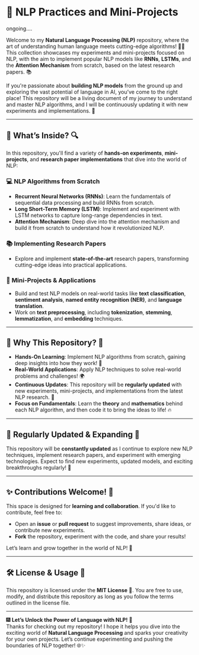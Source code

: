 # 🚀 NLP Practices and Mini-Projects

ongoing....


Welcome to my **Natural Language Processing (NLP)** repository, where the art of understanding human language meets cutting-edge algorithms! 🧠💬 This collection showcases my experiments and mini-projects focused on NLP, with the aim to implement popular NLP models like **RNNs**, **LSTMs**, and the **Attention Mechanism** from scratch, based on the latest research papers. 📚

If you're passionate about **building NLP models** from the ground up and exploring the vast potential of language in AI, you’ve come to the right place! This repository will be a living document of my journey to understand and master NLP algorithms, and I will be continuously updating it with new experiments and implementations. 🚀

---

## 🧠 What’s Inside? 🔍

In this repository, you'll find a variety of **hands-on experiments**, **mini-projects**, and **research paper implementations** that dive into the world of NLP:

### 💻 **NLP Algorithms from Scratch**
- **Recurrent Neural Networks (RNNs)**: Learn the fundamentals of sequential data processing and build RNNs from scratch.
- **Long Short-Term Memory (LSTM)**: Implement and experiment with LSTM networks to capture long-range dependencies in text.
- **Attention Mechanism**: Deep dive into the attention mechanism and build it from scratch to understand how it revolutionized NLP.

### 📚 **Implementing Research Papers**
- Explore and implement **state-of-the-art** research papers, transforming cutting-edge ideas into practical applications.

### 📝 **Mini-Projects & Applications**
- Build and test NLP models on real-world tasks like **text classification**, **sentiment analysis**, **named entity recognition (NER)**, and **language translation**.
- Work on **text preprocessing**, including **tokenization**, **stemming**, **lemmatization**, and **embedding** techniques.

---

## 🎇 Why This Repository? 🤩

- **Hands-On Learning**: Implement NLP algorithms from scratch, gaining deep insights into how they work! 🎉
- **Real-World Applications**: Apply NLP techniques to solve real-world problems and challenges! 🌍
- **Continuous Updates**: This repository will be **regularly updated** with new experiments, mini-projects, and implementations from the latest NLP research. 📅
- **Focus on Fundamentals**: Learn the **theory** and **mathematics** behind each NLP algorithm, and then code it to bring the ideas to life! 🔥

---

## 📅 Regularly Updated & Expanding 🚀

This repository will be **constantly updated** as I continue to explore new NLP techniques, implement research papers, and experiment with emerging technologies. Expect to find new experiments, updated models, and exciting breakthroughs regularly! 🚀

---

## ✨ Contributions Welcome! 🌟

This space is designed for **learning and collaboration**. If you'd like to contribute, feel free to:

- Open an **issue** or **pull request** to suggest improvements, share ideas, or contribute new experiments.
- **Fork** the repository, experiment with the code, and share your results!

Let’s learn and grow together in the world of NLP! 🌱

---

## 🛠 License & Usage 📄

This repository is licensed under the **MIT License** 🎉. You are free to use, modify, and distribute this repository as long as you follow the terms outlined in the license file. 

---

🎆 **Let’s Unlock the Power of Language with NLP!** 🎇  
Thanks for checking out my repository! I hope it helps you dive into the exciting world of **Natural Language Processing** and sparks your creativity for your own projects. Let’s continue experimenting and pushing the boundaries of NLP together! 🌐✨
